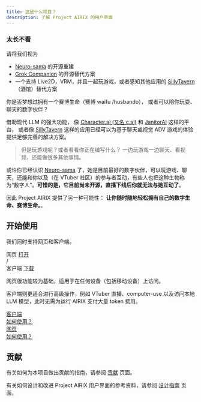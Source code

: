 ```yaml
---
title: 这是什么项目？
description: 了解 Project AIRIX 的用户界面
---
```


### 太长不看

请将我们视为

- [Neuro-sama](https://www.youtube.com/@Neurosama) 的开源重建
- [Grok Companion](https://news.ycombinator.com/item?id=44566355) 的开源替代方案
- 一个支持 Live2D，VRM，并且一起玩游戏，或者感知其他应用的 [SillyTavern](https://github.com/SillyTavern/SillyTavern)（酒馆）替代方案

你是否梦想过拥有一个赛博生命（赛博 waifu /husbando），
或者可以陪你玩耍、聊天的数字伙伴？

借助现代 LLM 的强大功能，
像 [Character.ai (又名 c.ai)](https://character.ai) 和 [JanitorAI](https://janitorai.com/) 这样的平台，
或者像 [SillyTavern](https://github.com/SillyTavern/SillyTavern) 这样的应用已经可以为基于聊天或视觉 ADV 游戏的体验提供足够完善的解决方案。

> 但是玩游戏呢？或者看看你正在编写什么？
> 一边玩游戏一边聊天、看视频，还能做很多其他事情。

或许你已经认识 [Neuro-sama](https://www.youtube.com/@Neurosama) 了，她是目前最好的数字伙伴，可以玩游戏、聊天，还能和你以及（在 VTuber 社区）的参与者互动，有些人也把这种生物称为“数字人”。**可惜的是，它目前尚未开源，直播下线后你就无法与她互动了**。

因此 Project AIRIX 提供了另一种可能性：
**让你随时随地轻松拥有自己的数字生命、赛博生命。**。

## 开始使用

我们同时支持网页和客户端。

<div flex gap-2 w-full justify-center text-xl>
  <div w-full flex flex-col items-center gap-2 border="2 solid gray-500/10" rounded-lg px-2 pt-6 pb-4>
    <div flex items-center gap-2 text-5xl>
      <div i-lucide:app-window />
    </div>
    <span>网页</span>
    <a href="https://airi.moeru.ai/" target="_blank" decoration-none class="text-primary-900 dark:text-primary-400 text-base not-prose bg-primary-400/10 dark:bg-primary-600/10 block px-4 py-2 rounded-lg active:scale-95 transition-all duration-200 ease-in-out">
      打开
    </a>
  </div>
  <div w-full flex flex-col items-center gap-2 border="2 solid gray-500/10" rounded-lg px-2 pt-6 pb-4>
    <div flex items-center gap-2 text-5xl>
      <div i-lucide:laptop />
      /
      <div i-lucide:computer />
    </div>
    <span>客户端</span>
    <a href="https://github.com/moeru-ai/airi/releases/latest" target="_blank" decoration-none class="text-primary-900 dark:text-primary-400 text-base not-prose bg-primary-400/10 dark:bg-primary-600/10 block px-4 py-2 rounded-lg active:scale-95 transition-all duration-200 ease-in-out">
      下载
    </a>
  </div>
</div>

网页版功能较为基础，适用于在任何设备（包括移动设备）上访问。

客户端则更适合进行高级操作，例如 VTuber 直播、computer-use 以及访问本地 LLM 模型，此时无需为运行 AIRIX 支付大量 token 费用。

<div flex gap-2 w-full flex-col justify-center text-base>
  <a href="../overview/guide/tamagotchi/" w-full flex items-center gap-2 border="2 solid gray-500/10" rounded-lg px-4 py-2>
    <div w-full flex items-center gap-2>
      <div flex items-center gap-2 text-2xl>
        <div i-lucide:laptop />
      </div>
      <span>客户端</span>
    </div>
    <div decoration-none class="text-gray-900 dark:text-gray-200 text-base not-prose rounded-lg active:scale-95 transition-all duration-200 ease-in-out text-nowrap">
      如何使用？
    </div>
  </a>
  <a href="../overview/guide/web/" w-full flex items-center gap-2 border="2 solid gray-500/10" rounded-lg px-4 py-2>
    <div w-full flex items-center gap-2>
      <div flex items-center gap-2 text-2xl>
        <div i-lucide:app-window />
      </div>
      <span>网页</span>
    </div>
    <div class="text-gray-900 dark:text-gray-200 text-base not-prose rounded-lg active:scale-95 transition-all duration-200 ease-in-out text-nowrap">
      如何使用？
    </div>
  </a>
</div>

## 贡献

有关如何为本项目做出贡献的指南，请参阅 [贡献](../overview/contributing/) 页面。

有关如何设计和改进 Project AIRIX 用户界面的参考资料，请参阅 [设计指南](../overview/contributing/design-guidelines/resources) 页面。
